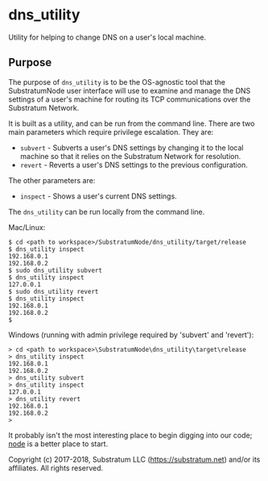 # dns_utility
Utility for helping to change DNS on a user's local machine.

## Purpose
The purpose of `dns_utility` is to be the OS-agnostic tool that the SubstratumNode user interface will use to examine
and manage the DNS settings of a user's machine for routing its TCP communications over the Substratum Network.

It is built as a utility, and can be run from the command line. There are two main parameters which require privilege escalation. They are:

- `subvert` - Subverts a user's DNS settings by changing it to the local machine so that it relies on the Substratum Network for resolution.
- `revert` - Reverts a user's DNS settings to the previous configuration.

The other parameters are:
- `inspect` - Shows a user's current DNS settings.

The `dns_utility` can be run locally from the command line.

Mac/Linux:
```
$ cd <path to workspace>/SubstratumNode/dns_utility/target/release
$ dns_utility inspect
192.168.0.1
192.168.0.2
$ sudo dns_utility subvert
$ dns_utility inspect
127.0.0.1
$ sudo dns_utility revert
$ dns_utility inspect
192.168.0.1
192.168.0.2
$
```

Windows (running with admin privilege required by 'subvert' and 'revert'):
```
> cd <path to workspace>\SubstratumNode\dns_utility\target\release
> dns_utility inspect
192.168.0.1
192.168.0.2
> dns_utility subvert
> dns_utility inspect
127.0.0.1
> dns_utility revert
192.168.0.1
192.168.0.2
>
```

It probably isn't the most interesting place to begin digging into our code;
[node](https://github.com/SubstratumNetwork/SubstratumNode/tree/master/node)
is a better place to start.


Copyright (c) 2017-2018, Substratum LLC (https://substratum.net) and/or its affiliates. All rights reserved.
